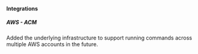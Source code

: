 
#### Integrations

##### AWS - ACM

Added the underlying infrastructure to support running commands across multiple AWS accounts in the future.
